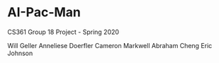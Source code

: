 # AI-Pac-Man
CS361 Group 18 Project - Spring 2020

Will Geller
Anneliese Doerfler
Cameron Markwell
Abraham Cheng
Eric Johnson
